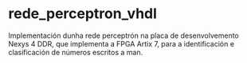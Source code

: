 # rede_perceptron_vhdl
Implementación dunha rede perceptrón na placa de desenvolvemento Nexys 4 DDR, que implementa a FPGA Artix 7, para a identificación e clasificación de números escritos a man.
